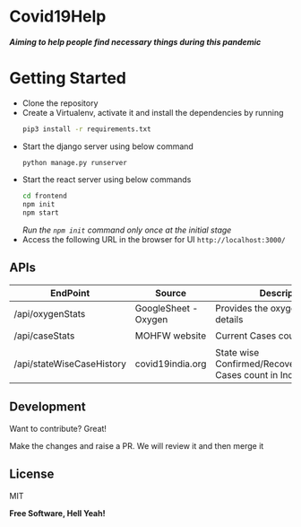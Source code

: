 # Covid19Help
##### _Aiming to help people find necessary things during this pandemic_
####
####
####
# Getting Started

- Clone the repository
- Create a Virtualenv, activate it and install the dependencies by running 
     ```sh
    pip3 install -r requirements.txt
    ```
- Start the django server using below command
     ```sh
    python manage.py runserver
    ```
 - Start the react server using below commands
    ```sh
    cd frontend
    npm init
    npm start
    ```
    _Run the `npm init` command only once at the initial stage_
 - Access the following URL in the browser for UI
    `http://localhost:3000/`
## APIs

| EndPoint      | Source | Description | Status |
| ----------- | ----------- |----------- |----------- |
| /api/oxygenStats      | GoogleSheet - Oxygen       | Provides the oxygen availability details|:heavy_check_mark:|
| /api/caseStats   | MOHFW website        | Current Cases count in India|:heavy_check_mark:|
| /api/stateWiseCaseHistory   | covid19india.org        | State wise Confirmed/Recovered/Deceased Cases count in India|:heavy_check_mark:|


## Development

Want to contribute? Great!

Make the changes and raise a PR. We will review it and then merge it




## License

MIT

**Free Software, Hell Yeah!**
